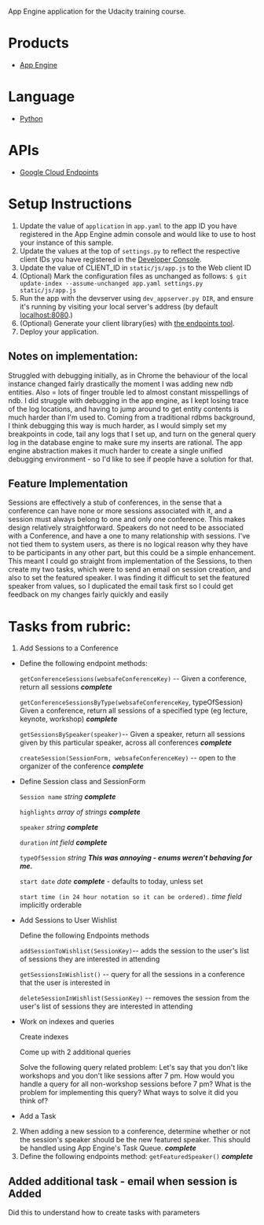 App Engine application for the Udacity training course.

# Products
- [App Engine][1]

# Language
- [Python][2]

# APIs
- [Google Cloud Endpoints][3]

# Setup Instructions
1. Update the value of `application` in `app.yaml` to the app ID you have registered in the App Engine admin console and would like to use to host your instance of this sample.
2. Update the values at the top of `settings.py` to reflect the respective client IDs you have registered in the [Developer Console][4].
3. Update the value of CLIENT_ID in `static/js/app.js` to the Web client ID
4. (Optional) Mark the configuration files as unchanged as follows: `$ git update-index --assume-unchanged app.yaml settings.py static/js/app.js`
5. Run the app with the devserver using `dev_appserver.py DIR`, and ensure it's running by visiting your local server's address (by default [localhost:8080][5].)
6. (Optional) Generate your client library(ies) with [the endpoints tool][6].
7. Deploy your application.

## Notes on implementation:
Struggled with debugging initially, as in Chrome the behaviour of the local instance changed fairly drastically the moment I was adding new ndb entities. Also = lots of finger trouble led to almost constant misspellings of ndb. I did struggle with debugging in the app engine, as I kept losing trace of the log locations, and having to jump around to get entity contents is much harder than I'm used to.  Coming from a traditional rdbms background, I think debugging this way is much harder, as I would simply set my breakpoints in code, tail any logs that I set up, and turn on the general query log in the database engine to make sure my inserts are rational.  The app engine abstraction makes it much harder to create a single unified debugging environment - so I'd like to see if people have a solution for that.

## Feature Implementation
Sessions are effectively a stub of conferences, in the sense that a conference can have none or more sessions associated with it, and a session must always belong to one and only one conference. This makes design relatively straightforward. Speakers do not need to be associated with a Conference, and have a one to many relationship with sessions. I've not tied them to system users, as there is no logical reason why they have to be participants in any other part, but this could be a simple enhancement. This meant I could go straight from implementation of the Sessions, to then create my two tasks, which were to send an email on session creation, and also to set the featured speaker.  I was finding it difficult to set the featured speaker from values, so I duplicated the email task first so I could get feedback on my changes fairly quickly and easily

# Tasks from rubric:
1. Add Sessions to a Conference
- Define the following endpoint methods:

   `getConferenceSessions(websafeConferenceKey)` -- Given a conference, return all sessions **_complete_**

   `getConferenceSessionsByType(websafeConferenceKey`, typeOfSession) Given a conference, return all sessions of a specified type (eg lecture, keynote, workshop) **_complete_**

   `getSessionsBySpeaker(speaker)`-- Given a speaker, return all sessions given by this particular speaker, across all conferences **_complete_**

   `createSession(SessionForm, websafeConferenceKey)` -- open to the organizer of the conference **_complete_**

- Define Session class and SessionForm

   `Session name`  _string_ **_complete_**

    `highlights` _array of strings_ **_complete_**

   `speaker` _string_ **_complete_**

   `duration` _int field_ **_complete_**

   `typeOfSession` _string_ _**This was annoying - enums weren't behaving for me.**_

   `start date` _date_ **_complete_** - defaults to today, unless set

   `start time (in 24 hour notation so it can be ordered).` _time field_ implicitly orderable

- Add Sessions to User Wishlist

  Define the following Endpoints methods

  `addSessionToWishlist(SessionKey)`-- adds the session to the user's list of sessions they are interested in attending

  `getSessionsInWishlist()` -- query for all the sessions in a conference that the user is interested in

  `deleteSessionInWishlist(SessionKey)` -- removes the session from the user's list of sessions they are interested in attending

- Work on indexes and queries

   Create indexes

   Come up with 2 additional queries

   Solve the following query related problem: Let's say that you don't like workshops and you don't like sessions after 7 pm. How would you handle a query for all non-workshop sessions before 7 pm? What is the problem for implementing this query? What ways to solve it did you think of?

- Add a Task
2. When adding a new session to a conference, determine whether or not the session's speaker should be the new featured speaker. This should be handled using App Engine's Task Queue. **_complete_**
3. Define the following endpoints method: `getFeaturedSpeaker()` **_complete_**

## Added additional task - email when session is Added
Did this to understand how to create tasks with parameters

[1]: https://developers.google.com/appengine
[2]: http://python.org
[3]: https://developers.google.com/appengine/docs/python/endpoints/
[4]: https://console.developers.google.com/
[5]: https://localhost:8080/
[6]: https://developers.google.com/appengine/docs/python/endpoints/endpoints_tool
